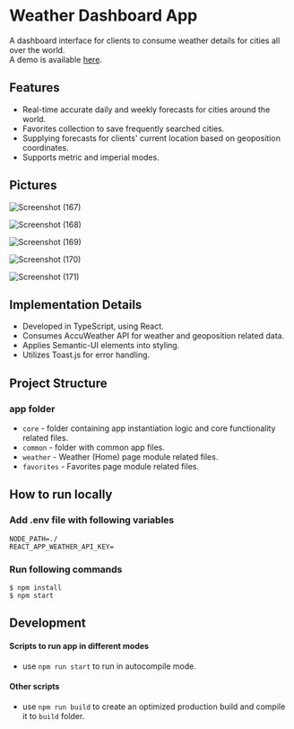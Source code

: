 # Weather Dashboard App <a src="https://i.pinimg.com/originals/30/b1/1a/30b11a92a85361de088b6d668785f0aa.jpg" style="height: 1em;"/>
A dashboard interface for clients to consume weather details for cities all over the world.  
A demo is available <a href='https://ofekatr-weather-app.netlify.app'>here</a>.

## Features
- Real-time accurate daily and weekly forecasts for cities around the world.
- Favorites collection to save frequently searched cities.
- Supplying forecasts for clients' current location based on geoposition coordinates.
- Supports metric and imperial modes.

## Pictures
![Screenshot (167)](https://user-images.githubusercontent.com/46415136/123808445-6cdfe180-d8f9-11eb-800c-e64665fc936e.png)

![Screenshot (168)](https://user-images.githubusercontent.com/46415136/123808463-70736880-d8f9-11eb-8fd3-86c2806f01a5.png)

![Screenshot (169)](https://user-images.githubusercontent.com/46415136/123808458-6f423b80-d8f9-11eb-9ffa-3befa2411f0d.png)

![Screenshot (170)](https://user-images.githubusercontent.com/46415136/123808455-6ea9a500-d8f9-11eb-9912-c489f67dcf4e.png)

![Screenshot (171)](https://user-images.githubusercontent.com/46415136/123808453-6e110e80-d8f9-11eb-9965-f6eb36faa56e.png)

## Implementation Details
- Developed in TypeScript, using React.
- Consumes AccuWeather API for weather and geoposition related data.
- Applies Semantic-UI elements into styling.
- Utilizes Toast.js for error handling.

## Project Structure
### app folder
- `core` - folder containing app instantiation logic and core functionality related files.
- `common` - folder with common app files.
- `weather` - Weather (Home) page module related files.
- `favorites` - Favorites page module related files.
## How to run locally
### Add .env file with following variables

```
NODE_PATH=./
REACT_APP_WEATHER_API_KEY=
```

### Run following commands

```
$ npm install
$ npm start
```
## Development

#### Scripts to run app in different modes
- use `npm run start` to run in autocompile mode.

#### Other scripts
- use `npm run build` to create an optimized production build and compile it to `build` folder.
